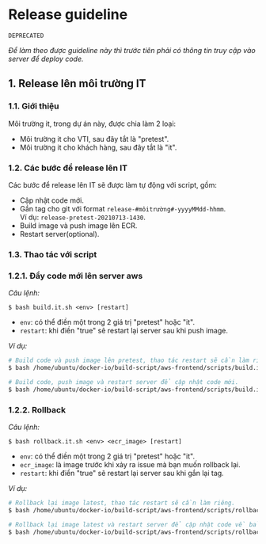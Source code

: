# Release guideline
```
DEPRECATED
```
_Để làm theo được guideline này thì trước tiên phải có thông tin truy cập vào server để deploy code._

## 1. Release lên môi trường IT
### 1.1. Giới thiệu
Môi trường it, trong dự án này, được chia làm 2 loại:
- Môi trường it cho VTI, sau đây tắt là "pretest".
- Môi trường it cho khách hàng, sau đây tắt là "it".

### 1.2. Các bước để release lên IT
Các bước để release lên IT sẽ được làm tự động với script, gồm:
- Cập nhật code mới.
- Gắn tag cho git với format `release-#môitrường#-yyyyMMdd-hhmm`.  
  Ví dụ: `release-pretest-20210713-1430`.
- Build image và push image lên ECR.
- Restart server(optional).

### 1.3. Thao tác với script
### 1.2.1. Đẩy code mới lên server aws
*Câu lệnh:*
```
$ bash build.it.sh <env> [restart]
```
- `env`: có thể điền một trong 2 giá trị "pretest" hoặc "it".
- `restart`: khi điền "true" sẽ restart lại server sau khi push image. 

*Ví dụ:*
```sh
# Build code và push image lên pretest, thao tác restart sẽ cần làm riêng.
$ bash /home/ubuntu/docker-io/build-script/aws-frontend/scripts/build.it.sh pretest
```

```sh
# Build code, push image và restart server để cập nhật code mới. 
$ bash /home/ubuntu/docker-io/build-script/aws-frontend/scripts/build.it.sh pretest true
```

### 1.2.2. Rollback
*Câu lệnh:*
```
$ bash rollback.it.sh <env> <ecr_image> [restart]
```
- `env`: có thể điền một trong 2 giá trị "pretest" hoặc "it".
- `ecr_image`: là image trước khi xảy ra issue mà bạn muốn rollback lại.
- `restart`: khi điền "true" sẽ restart lại server sau khi gắn lại tag.

*Ví dụ:*
```sh
# Rollback lại image latest, thao tác restart sẽ cần làm riêng.
$ bash /home/ubuntu/docker-io/build-script/aws-frontend/scripts/rollback.it.sh 999999999999.dkr.ecr.ap-northeast-1.amazonaws.com/yolo-image-repo:release-tag-1234
```

```sh
# Rollback lại image latest và restart server để cập nhật code về bản cũ.
$ bash /home/ubuntu/docker-io/build-script/aws-frontend/scripts/rollback.it.sh 999999999999.dkr.ecr.ap-northeast-1.amazonaws.com/yolo-image-repo:release-tag-1234 true
```
